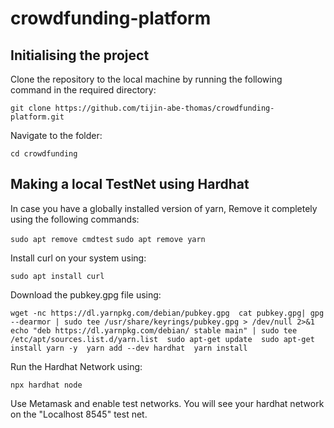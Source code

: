 # crowdfunding-platform

## Initialising the project

Clone the repository to the local machine by running the following command in the required directory:

```git clone https://github.com/tijin-abe-thomas/crowdfunding-platform.git```

Navigate to the folder:

```cd crowdfunding```

## Making a local TestNet using Hardhat

In case you have a globally installed version of yarn,
Remove it completely using the following commands:

```sudo apt remove cmdtest```
```sudo apt remove yarn```

Install curl on your system using:

```sudo apt install curl```

Download the pubkey.gpg file using:

```wget -nc https://dl.yarnpkg.com/debian/pubkey.gpg  cat pubkey.gpg| gpg --dearmor | sudo tee /usr/share/keyrings/pubkey.gpg > /dev/null 2>&1  echo "deb https://dl.yarnpkg.com/debian/ stable main" | sudo tee /etc/apt/sources.list.d/yarn.list  sudo apt-get update  sudo apt-get install yarn -y  yarn add --dev hardhat  yarn install```

Run the Hardhat Network using:

```npx hardhat node```

Use Metamask and enable test networks. You will see your hardhat network on the "Localhost 8545" test net.
